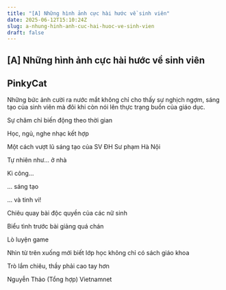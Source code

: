 ```yaml
---
title: "[A] Những hình ảnh cực hài hước về sinh viên"
date: 2025-06-12T15:10:24Z
slug: a-nhung-hinh-anh-cuc-hai-huoc-ve-sinh-vien
draft: false
---
```


## [A] Những hình ảnh cực hài hước về sinh viên

## PinkyCat

Những bức ảnh cười ra nước mắt không chỉ cho thấy sự nghịch ngợm, sáng tạo của sinh viên mà đôi khi còn nói lên thực trạng buồn của giáo dục.
 
 

 
Sự chăm chỉ biến động theo thời gian

 
 
Học, ngủ, nghe nhạc kết hợp

 
 
Một cách vượt lũ sáng tạo của SV ĐH Sư phạm Hà Nội

 
 
Tự nhiên như... ở nhà

 
Kì công...

... sáng tạo

... và tinh vi!

Chiêu quay bài độc quyền của các nữ sinh

Biểu tình trước bài giảng quá chán

Lò luyện game

Nhìn từ trên xuống mới biết lớp học không chỉ có sách giáo khoa

Trò lắm chiêu, thầy phải cao tay hơn

 
Nguyễn Thảo (Tổng hợp)
Vietnamnet
